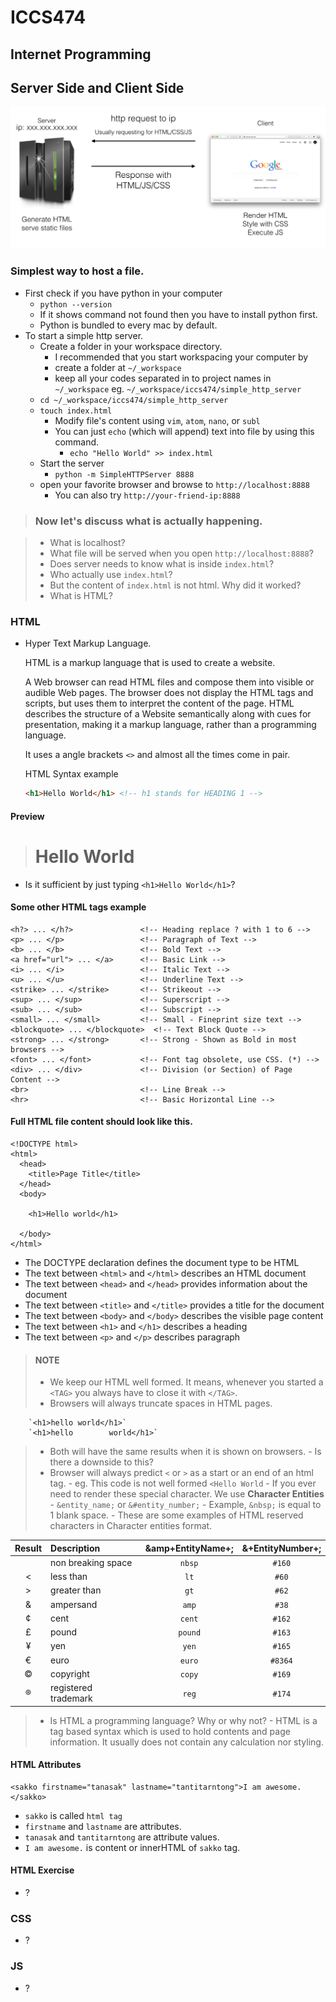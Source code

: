 # ICCS474
## Internet Programming

## Server Side and Client Side

![Image](https://raw.githubusercontent.com/SaKKo/muic-iccs474-2015t2/master/assets/server-client.png)

### Simplest way to host a file.

- First check if you have python in your computer
    - `python --version`
    - If it shows command not found then you have to install python first.
    - Python is bundled to every mac by default.
- To start a simple http server.
    - Create a folder in your workspace directory.
        - I recommended that you start workspacing your computer by
        - create a folder at `~/_workspace`
        - keep all your codes separated in to project names in `~/_workspace` eg. `~/_workspace/iccs474/simple_http_server`
    - `cd ~/_workspace/iccs474/simple_http_server`
    - `touch index.html`
        - Modify file's content using `vim`, `atom`, `nano`, or `subl`
        - You can just `echo` (which will append) text into file by using this command.
            - `echo "Hello World" >> index.html`
    - Start the server
        - `python -m SimpleHTTPServer 8888`
    - open your favorite browser and browse to `http://localhost:8888`
        - You can also try `http://your-friend-ip:8888`

> ### Now let's discuss what is actually happening.

> - What is localhost?
> - What file will be served when you open `http://localhost:8888`?
> - Does server needs to know what is inside `index.html`?
> - Who actually use `index.html`?
> - But the content of `index.html` is not html. Why did it worked?
> - What is HTML?

### HTML

- Hyper Text Markup Language.

    HTML is a markup language that is used to create a website.

    A Web browser can read HTML files and compose them into visible or audible Web pages. The browser does not display the HTML tags and scripts, but uses them to interpret the content of the page. HTML describes the structure of a Website semantically along with cues for presentation, making it a markup language, rather than a programming language.

    It uses a angle brackets `<>` and almost all the times come in pair.

    HTML Syntax example
    ```html
    <h1>Hello World</h1> <!-- h1 stands for HEADING 1 -->
    ```
#### Preview

> <h1>Hello World</h1>

- Is it sufficient by just typing `<h1>Hello World</h1>`?

#### Some other HTML tags example

    <h?> ... </h?>               <!-- Heading replace ? with 1 to 6 -->
    <p> ... </p>                 <!-- Paragraph of Text -->
    <b> ... </b>                 <!-- Bold Text -->
    <a href="url"> ... </a>      <!-- Basic Link -->
    <i> ... </i>                 <!-- Italic Text -->
    <u> ... </u>                 <!-- Underline Text -->
    <strike> ... </strike>       <!-- Strikeout -->
    <sup> ... </sup>             <!-- Superscript -->
    <sub> ... </sub>             <!-- Subscript -->
    <small> ... </small>         <!-- Small - Fineprint size text -->
    <blockquote> ... </blockquote>  <!-- Text Block Quote -->
    <strong> ... </strong>       <!-- Strong - Shown as Bold in most browsers -->
    <font> ... </font>           <!-- Font tag obsolete, use CSS. (*) -->
    <div> ... </div>             <!-- Division (or Section) of Page Content -->
    <br>                         <!-- Line Break -->
    <hr>                         <!-- Basic Horizontal Line -->

#### Full HTML file content should look like this.

    <!DOCTYPE html>
    <html>
      <head>
        <title>Page Title</title>
      </head>
      <body>

        <h1>Hello world</h1>

      </body>
    </html>

- The DOCTYPE declaration defines the document type to be HTML
- The text between `<html>` and `</html>` describes an HTML document
- The text between `<head>` and `</head>` provides information about the document
- The text between `<title>` and `</title>` provides a title for the document
- The text between `<body>` and `</body>` describes the visible page content
- The text between `<h1>` and `</h1>` describes a heading
- The text between `<p>` and `</p>` describes paragraph

> #### NOTE
> - We keep our HTML well formed. It means, whenever you started a `<TAG>` you always have to close it with `</TAG>`.
> - Browsers will always truncate spaces in HTML pages.

        `<h1>hello world</h1>`
        `<h1>hello        world</h1>`

> - Both will have the same results when it is shown on browsers.
>       - Is there a downside to this?
> - Browser will always predict `<` or `>` as a start or an end of an html tag.
>       - eg. This code is not well formed `<Hello World`
>       - If you ever need to render these special character. We use **Character Entities**
>               - `&entity_name;` or `&#entity_number;`
>               - Example, `&nbsp;` is equal to 1 blank space.
>       - These are some examples of HTML reserved characters in Character entities format.

|Result|Description|&amp+EntityName+;|&+EntityNumber+;|
|:---:|:---|:---:|:---:|
| |non breaking space|`nbsp`|`#160`|
|<|less than|`lt`|`#60`|
|>|greater than|`gt`|`#62`|
|&|ampersand|`amp`|`#38`|
|¢|cent|`cent`|`#162`|
|£|pound|`pound`|`#163`|
|¥|yen|`yen`|`#165`|
|€|euro|`euro`|`#8364`|
|©|copyright|`copy`|`#169`|
|®|registered trademark|`reg`|`#174`|

> - Is HTML a programming language? Why or why not?
>       - HTML is a tag based syntax which is used to hold contents and page information. It usually does not contain any calculation nor styling.

#### HTML Attributes

    <sakko firstname="tanasak" lastname="tantitarntong">I am awesome.</sakko>

- `sakko` is called `html tag`
- `firstname` and `lastname` are attributes.
- `tanasak` and `tantitarntong` are attribute values.
- `I am awesome.` is content or innerHTML of `sakko` tag.

#### HTML Exercise

- ?

### CSS

- ?

### JS

- ?
